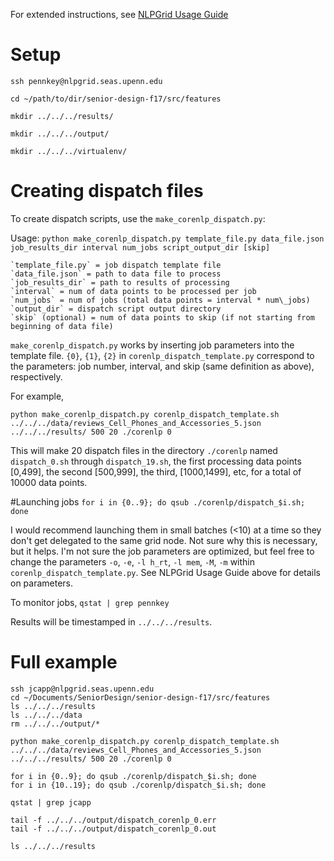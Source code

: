 For extended instructions, see [NLPGrid Usage Guide](https://docs.google.com/document/d/1xQ9RRSatez7NBTDc-bxbrNKnnvB-fZbB292e90L_ZJY/edit)

# Setup

`ssh pennkey@nlpgrid.seas.upenn.edu`

`cd ~/path/to/dir/senior-design-f17/src/features`

`mkdir ../../../results/`

`mkdir ../../../output/`

`mkdir ../../../virtualenv/`


# Creating dispatch files
To create dispatch scripts, use the `make_corenlp_dispatch.py`:
  
  Usage: `python make_corenlp_dispatch.py template_file.py data_file.json job_results_dir interval num_jobs script_output_dir [skip]`

    `template_file.py` = job dispatch template file
    `data_file.json` = path to data file to process
    `job_results_dir` = path to results of processing
    `interval` = num of data points to be processed per job
    `num_jobs` = num of jobs (total data points = interval * num\_jobs)
    `output_dir` = dispatch script output directory
    `skip` (optional) = num of data points to skip (if not starting from beginning of data file)


`make_corenlp_dispatch.py` works by inserting job parameters into the template file. `{0}`, `{1}`, `{2}` in `corenlp_dispatch_template.py` correspond to the parameters: job number, interval, and skip (same definition as above), respectively.

For example,

`python make_corenlp_dispatch.py corenlp_dispatch_template.sh ../../../data/reviews_Cell_Phones_and_Accessories_5.json ../../../results/ 500 20 ./corenlp 0`

This will make 20 dispatch files in the directory `./corenlp` named `dispatch_0.sh` through `dispatch_19.sh`, the first processing data points [0,499], the second [500,999], the third, [1000,1499], etc, for a total of 10000 data points.


#Launching jobs
`for i in {0..9}; do qsub ./corenlp/dispatch_$i.sh; done`

I would recommend launching them in small batches (<10) at a time so they don't get delegated to the same grid node. Not sure why this is necessary, but it helps. I'm not sure the job parameters are optimized, but feel free to change the parameters `-o`, `-e`, `-l h_rt`, `-l mem`, `-M`, `-m` within `corenlp_dispatch_template.py`. See NLPGrid Usage Guide above for details on parameters.

To monitor jobs,
    `qstat | grep pennkey`

Results will be timestamped in `../../../results`.

# Full example

```
ssh jcapp@nlpgrid.seas.upenn.edu
cd ~/Documents/SeniorDesign/senior-design-f17/src/features
ls ../../../results
ls ../../../data
rm ../../../output/*

python make_corenlp_dispatch.py corenlp_dispatch_template.sh ../../../data/reviews_Cell_Phones_and_Accessories_5.json ../../../results/ 500 20 ./corenlp 0

for i in {0..9}; do qsub ./corenlp/dispatch_$i.sh; done
for i in {10..19}; do qsub ./corenlp/dispatch_$i.sh; done

qstat | grep jcapp

tail -f ../../../output/dispatch_corenlp_0.err
tail -f ../../../output/dispatch_corenlp_0.out

ls ../../../results

```
